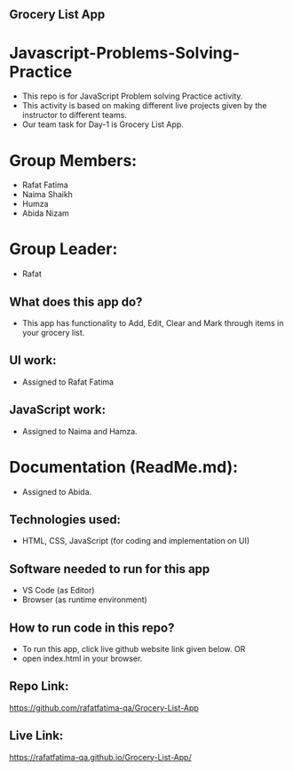 ## Grocery List App

# Javascript-Problems-Solving-Practice
- This repo is for JavaScript Problem solving Practice activity.
- This activity is based on making different live projects given by the instructor to different teams.
- Our team task for Day-1 is Grocery List App.

# Group Members:
- Rafat Fatima
- Naima Shaikh
- Humza
- Abida Nizam

# Group Leader:
- Rafat

## What does this app do?
- This app has functionality to Add, Edit, Clear and Mark through items in your grocery list.

## UI work:
- Assigned to Rafat Fatima 

## JavaScript work:
- Assigned to Naima and Hamza.

# Documentation (ReadMe.md):
- Assigned to Abida.

## Technologies used:
- HTML, CSS, JavaScript (for coding and implementation  on UI)

## Software needed to run for this app
- VS Code (as Editor)
- Browser (as runtime environment)

## How to run code in this repo?
- To run this app, click live github website link given below.
OR
- open index.html in your browser.

## Repo Link:
https://github.com/rafatfatima-qa/Grocery-List-App

## Live Link:
https://rafatfatima-qa.github.io/Grocery-List-App/
